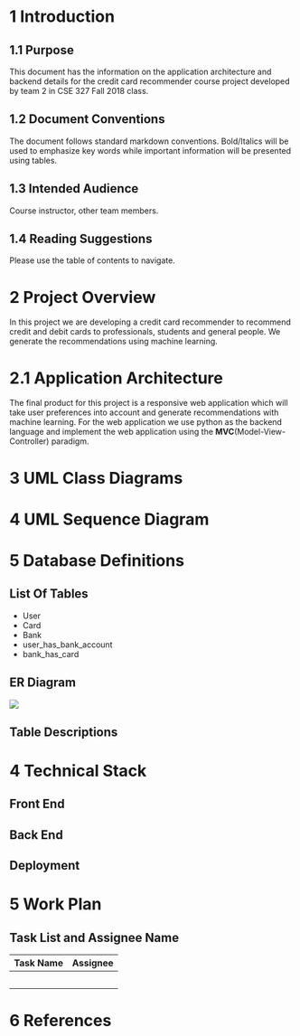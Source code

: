 # 1 Introduction

## 1.1 Purpose

This document has the information on the application architecture and backend details for the credit card recommender course project developed by team 2 in CSE 327 Fall 2018 class.

## 1.2 Document Conventions

The document follows standard markdown conventions. Bold/Italics will be used to emphasize key words while important information will be presented using tables.

## 1.3  Intended Audience 

Course instructor, other team members. 

## 1.4 Reading Suggestions

Please use the table of contents to navigate.

# 2 Project Overview 

In this project we are developing a credit card recommender to recommend credit and debit cards to professionals, students and general people. We generate the recommendations using machine learning. 

# 2.1 Application Architecture 

The final product for this project is a responsive web application which will take user preferences into account and generate recommendations with machine learning. For the web application we use python as the backend language and implement the web application using the **MVC**(Model-View-Controller) paradigm.

# 3 UML Class Diagrams



# 4 UML Sequence Diagram



# 5 Database Definitions



## List Of Tables

* User
* Card
* Bank
* user_has_bank_account
* bank_has_card

## ER Diagram

![](C:\Users\Novera\Downloads\erdplus-diagram.png)

## Table Descriptions







# 4 Technical Stack

## Front End



## Back End



## Deployment





# 5 Work Plan 

## Task List and Assignee Name

| Task Name | Assignee |
| --------- | -------- |
|           |          |
|           |          |
|           |          |
|           |          |
|           |          |



# 6 References 



